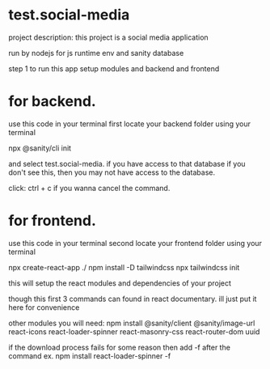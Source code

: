 # test.social-media

project description:
this project is a social media application

run by nodejs for js runtime env and sanity database 

step 1 to run this app
setup modules and backend and frontend

# for backend.
use this code in your terminal 
first locate your backend folder using your terminal

npx @sanity/cli init            

and select test.social-media. if you have access to that database
if you don't see this, then you may not have access to the database.

click: ctrl + c
if you wanna cancel the command.

# for frontend.
use this code in your terminal 
second locate your frontend folder using your terminal

npx create-react-app ./
npm install -D tailwindcss
npx tailwindcss init

this will setup the react modules and dependencies of your project 

though this first 3 commands can found in react documentary.
ill just put it here for convenience

other modules you will need:
npm install @sanity/client @sanity/image-url react-icons react-loader-spinner react-masonry-css react-router-dom uuid

if the download process fails for some reason then add -f after the command
ex.
npm install react-loader-spinner -f


